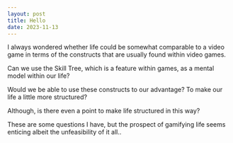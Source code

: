 ```yaml
---
layout: post
title: Hello
date: 2023-11-13
---
```

I always wondered whether life could be somewhat comparable to a video game in terms of the constructs that are usually found within video games. 

Can we use the Skill Tree, which is a feature within games, as a mental model within our life?

Would we be able to use these constructs to our advantage? To make our life a little more structured?

Although, is there even a point to make life structured in this way?

These are some questions I have, but the prospect of gamifying life seems enticing albeit the unfeasibility of it all..